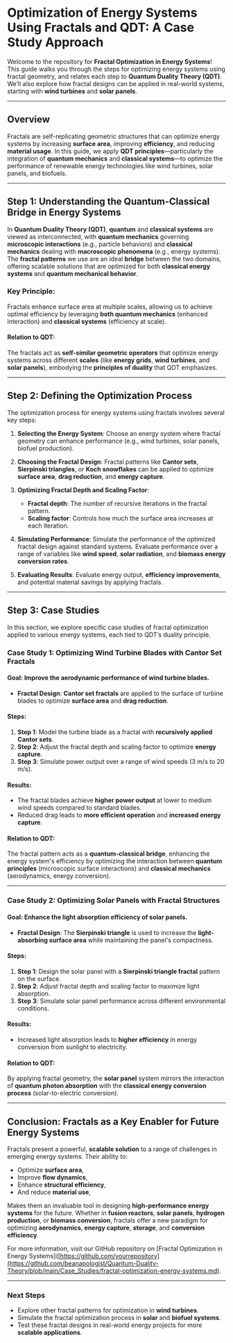 # Optimization of Energy Systems Using Fractals and QDT: A Case Study Approach

Welcome to the repository for **Fractal Optimization in Energy Systems**! This guide walks you through the steps for optimizing energy systems using fractal geometry, and relates each step to **Quantum Duality Theory (QDT)**. We’ll also explore how fractal designs can be applied in real-world systems, starting with **wind turbines** and **solar panels**.

---

## **Overview**

Fractals are self-replicating geometric structures that can optimize energy systems by increasing **surface area**, improving **efficiency**, and reducing **material usage**. In this guide, we apply **QDT principles**—particularly the integration of **quantum mechanics** and **classical systems**—to optimize the performance of renewable energy technologies like wind turbines, solar panels, and biofuels.

---

## **Step 1: Understanding the Quantum-Classical Bridge in Energy Systems**

In **Quantum Duality Theory (QDT)**, **quantum** and **classical systems** are viewed as interconnected, with **quantum mechanics** governing **microscopic interactions** (e.g., particle behaviors) and **classical mechanics** dealing with **macroscopic phenomena** (e.g., energy systems). The **fractal patterns** we use are an ideal **bridge** between the two domains, offering scalable solutions that are optimized for both **classical energy systems** and **quantum mechanical behavior**.

### **Key Principle**: 
Fractals enhance surface area at multiple scales, allowing us to achieve optimal efficiency by leveraging **both quantum mechanics** (enhanced interaction) and **classical systems** (efficiency at scale).

#### **Relation to QDT**:
The fractals act as **self-similar geometric operators** that optimize energy systems across different **scales** (like **energy grids**, **wind turbines**, and **solar panels**), embodying the **principles of duality** that QDT emphasizes.

---

## **Step 2: Defining the Optimization Process**

The optimization process for energy systems using fractals involves several key steps:

1. **Selecting the Energy System**:
   Choose an energy system where fractal geometry can enhance performance (e.g., wind turbines, solar panels, biofuel production).
   
2. **Choosing the Fractal Design**:
   Fractal patterns like **Cantor sets**, **Sierpinski triangles**, or **Koch snowflakes** can be applied to optimize **surface area**, **drag reduction**, and **energy capture**.

3. **Optimizing Fractal Depth and Scaling Factor**:
   - **Fractal depth**: The number of recursive iterations in the fractal pattern.
   - **Scaling factor**: Controls how much the surface area increases at each iteration.

4. **Simulating Performance**:
   Simulate the performance of the optimized fractal design against standard systems. Evaluate performance over a range of variables like **wind speed**, **solar radiation**, and **biomass energy conversion rates**.

5. **Evaluating Results**:
   Evaluate energy output, **efficiency improvements**, and potential material savings by applying fractals.

---

## **Step 3: Case Studies**

In this section, we explore specific case studies of fractal optimization applied to various energy systems, each tied to QDT’s duality principle.

### **Case Study 1: Optimizing Wind Turbine Blades with Cantor Set Fractals**

#### **Goal**: Improve the aerodynamic performance of wind turbine blades.

- **Fractal Design**: **Cantor set fractals** are applied to the surface of turbine blades to optimize **surface area** and **drag reduction**.

#### **Steps**:
1. **Step 1**: Model the turbine blade as a fractal with **recursively applied Cantor sets**.
2. **Step 2**: Adjust the fractal depth and scaling factor to optimize **energy capture**.
3. **Step 3**: Simulate power output over a range of wind speeds (3 m/s to 20 m/s).

#### **Results**:
- The fractal blades achieve **higher power output** at lower to medium wind speeds compared to standard blades.
- Reduced drag leads to **more efficient operation** and **increased energy capture**.

#### **Relation to QDT**:
The fractal pattern acts as a **quantum-classical bridge**, enhancing the energy system's efficiency by optimizing the interaction between **quantum principles** (microscopic surface interactions) and **classical mechanics** (aerodynamics, energy conversion).

---

### **Case Study 2: Optimizing Solar Panels with Fractal Structures**

#### **Goal**: Enhance the **light absorption efficiency** of solar panels.

- **Fractal Design**: The **Sierpinski triangle** is used to increase the **light-absorbing surface area** while maintaining the panel's compactness.

#### **Steps**:
1. **Step 1**: Design the solar panel with a **Sierpinski triangle fractal** pattern on the surface.
2. **Step 2**: Adjust fractal depth and scaling factor to maximize light absorption.
3. **Step 3**: Simulate solar panel performance across different environmental conditions.

#### **Results**:
- Increased light absorption leads to **higher efficiency** in energy conversion from sunlight to electricity.

#### **Relation to QDT**:
By applying fractal geometry, the **solar panel** system mirrors the interaction of **quantum photon absorption** with the **classical energy conversion process** (solar-to-electric conversion).

---

## **Conclusion: Fractals as a Key Enabler for Future Energy Systems**

Fractals present a powerful, **scalable solution** to a range of challenges in emerging energy systems. Their ability to:
- Optimize **surface area**,
- Improve **flow dynamics**,
- Enhance **structural efficiency**,
- And reduce **material use**,

Makes them an invaluable tool in designing **high-performance energy systems** for the future. Whether in **fusion reactors**, **solar panels**, **hydrogen production**, or **biomass conversion**, fractals offer a new paradigm for optimizing **aerodynamics**, **energy capture**, **storage**, and **conversion efficiency**.

For more information, visit our GitHub repository on [Fractal Optimization in Energy Systems]([https://github.com/yourrepository](https://github.com/beanapologist/Quantum-Duality-Theory/blob/main/Case_Studies/fractal-optimization-energy-systems.md). 

---

### **Next Steps**
- Explore other fractal patterns for optimization in **wind turbines**.
- Simulate the fractal optimization process in **solar** and **biofuel systems**.
- Test these fractal designs in real-world energy projects for more **scalable applications**.
